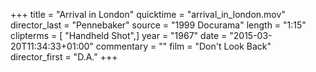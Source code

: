 +++
title = "Arrival in London"
quicktime = "arrival_in_london.mov"
director_last = "Pennebaker"
source = "1999 Docurama"
length = "1:15"
clipterms = [ "Handheld Shot",]
year = "1967"
date = "2015-03-20T11:34:33+01:00"
commentary = ""
film = "Don't Look Back"
director_first = "D.A."
+++
